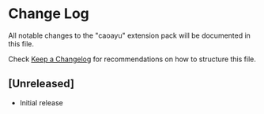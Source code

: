 # Change Log

All notable changes to the "caoayu" extension pack will be documented in this file.

Check [Keep a Changelog](http://keepachangelog.com/) for recommendations on how to structure this file.

## [Unreleased]

- Initial release
